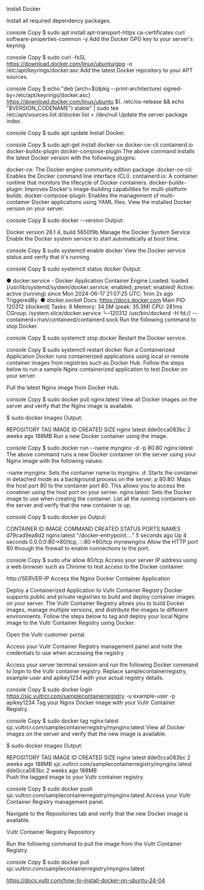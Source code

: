 Install Docker

Install all required dependency packages.

console
Copy
$ sudo apt install apt-transport-https ca-certificates curl software-properties-common -y
Add the Docker GPG key to your server's keyring.

console
Copy
$ sudo curl -fsSL https://download.docker.com/linux/ubuntu/gpg -o /etc/apt/keyrings/docker.asc
Add the latest Docker repository to your APT sources.

console
Copy
$ echo "deb [arch=$(dpkg --print-architecture) signed-by=/etc/apt/keyrings/docker.asc] https://download.docker.com/linux/ubuntu $(. /etc/os-release && echo "$VERSION_CODENAME") stable" | sudo tee /etc/apt/sources.list.d/docker.list > /dev/null
Update the server package index.

console
Copy
$ sudo apt update
Install Docker.

console
Copy
$ sudo apt-get install docker-ce docker-ce-cli containerd.io docker-buildx-plugin docker-compose-plugin
The above command installs the latest Docker version with the following plugins:

docker-ce: The Docker engine community edition package.
docker-ce-cli: Enables the Docker command line interface (CLI).
containerd.io: A container runtime that monitors the lifecycle of Docker containers.
docker-buildx-plugin: Improves Docker's image-building capabilities for multi-platform builds.
docker-compose-plugin: Enables the management of multi-container Docker applications using YAML files.
View the installed Docker version on your server.

console
Copy
$ sudo docker --version
Output:

Docker version 26.1.4, build 5650f9b
Manage the Docker System Service
Enable the Docker system service to start automatically at boot time.

console
Copy
$ sudo systemctl enable docker
View the Docker service status and verify that it's running.

console
Copy
$ sudo systemctl status docker
Output:

● docker.service - Docker Application Container Engine
     Loaded: loaded (/usr/lib/systemd/system/docker.service; enabled; preset: enabled)
     Active: active (running) since Mon 2024-06-17 21:07:25 UTC; 1min 2s ago
TriggeredBy: ● docker.socket
       Docs: https://docs.docker.com
   Main PID: 120312 (dockerd)
      Tasks: 8
     Memory: 34.5M (peak: 35.3M)
        CPU: 281ms
     CGroup: /system.slice/docker.service
             └─120312 /usr/bin/dockerd -H fd:// --containerd=/run/containerd/containerd.sock
Run the following command to stop Docker.

console
Copy
$ sudo systemctl stop docker
Restart the Docker service.

console
Copy
$ sudo systemctl restart docker
Run a Containerized Application
Docker runs containerized applications using local or remote container images from registries such as Docker Hub. Follow the steps below to run a sample Nginx containerized application to test Docker on your server.

Pull the latest Nginx image from Docker Hub.

console
Copy
$ sudo docker pull nginx:latest
View all Docker images on the server and verify that the Nginx image is available.

$ sudo docker images
Output:

REPOSITORY   TAG       IMAGE ID       CREATED       SIZE
nginx        latest    dde0cca083bc   2 weeks ago   188MB
Run a new Docker container using the image.

console
Copy
$ sudo docker run --name mynginx -d -p 80:80 nginx:latest
The above command runs a new Docker container on the server using your Nginx image with the following values:

-name mynginx: Sets the container name to mynginx.
d: Starts the container in detached mode as a background process on the server.
p 80:80: Maps the host port 80 to the container port 80. This allows you to access the conatiner using the host port on your server.
nginx:latest: Sets the Docker image to use when creating the container.
List all the running containers on the server and verify that the new container is up.

console
Copy
$ sudo docker ps
Output:

CONTAINER ID   IMAGE          COMMAND                  CREATED         STATUS         PORTS                               NAMES
d79cad9ea8d2   nginx:latest   "/docker-entrypoint.…"   5 seconds ago   Up 4 seconds   0.0.0.0:80->80/tcp, :::80->80/tcp   mynewnginx
Allow the HTTP port 80 through the firewall to enable connections to the port.

console
Copy
$ sudo ufw allow 80/tcp
Access your server IP address using a web browser such as Chrome to test access to the Docker container.

http://SERVER-IP
Access the Nginx Docker Container Application

Deploy a Containerized Application to Vultr Container Registry
Docker supports public and private registries to build and deploy container images on your server. The Vultr Container Registry allows you to build Docker images, manage multiple versions, and distribute the images to different environments. Follow the steps below to tag and deploy your local Nginx image to the Vultr Container Registry using Docker.

Open the Vultr customer portal.

Access your Vultr Container Registry management panel and note the credentials to use when accessing the registry.

Access your server terminal session and run the following Docker command to login to the Vultr container registry. Replace samplecontainerregistry, example-user and apikey1234 with your actual registry details.

console
Copy
$ sudo docker login https://sjc.vultrcr.com/samplecontainerregistry -u example-user -p apikey1234
Tag your Nginx Docker image with your Vultr Container Registry.

console
Copy
$ sudo docker tag nginx:latest  sjc.vultrcr.com/samplecontainerregistry/mynginx:latest
View all Docker images on the server and verify that the new image is available.

$ sudo docker images
Output:

REPOSITORY                                              TAG       IMAGE ID       CREATED       SIZE
nginx                                                   latest    dde0cca083bc   2 weeks ago   188MB
sjc.vultrcr.com/samplecontainerregistry/mynginx         latest    dde0cca083bc   2 weeks ago   188MB    
Push the tagged image to your Vultr container registry.

console
Copy
$ sudo docker push sjc.vultrcr.com/samplecontainerregistry/mynginx:latest
Access your Vultr Container Registry management panel.

Navigate to the Repositories tab and verify that the new Docker image is available.

Vultr Container Registry Repository

Run the following command to pull the image from the Vultr Container Registry.

console
Copy
$ sudo docker pull sjc.vultrcr.com/samplecontainerregistry/mynginx:latest


https://docs.vultr.com/how-to-install-docker-on-ubuntu-24-04
